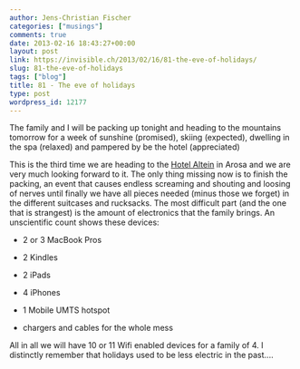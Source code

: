 ```yaml
---
author: Jens-Christian Fischer
categories: ["musings"]
comments: true
date: 2013-02-16 18:43:27+00:00
layout: post
link: https://invisible.ch/2013/02/16/81-the-eve-of-holidays/
slug: 81-the-eve-of-holidays
tags: ["blog"]
title: 81 - The eve of holidays
type: post
wordpress_id: 12177
---
```


The family and I will be packing up tonight and heading to the mountains tomorrow for a week of sunshine (promised), skiing (expected), dwelling in the spa (relaxed) and pampered by be the hotel (appreciated)

This is the third time we are heading to the [Hotel Altein](https://www.hotel-altein.ch/) in Arosa and we are very much looking forward to it. The only thing missing now is to finish the packing, an event that causes endless screaming and shouting and loosing of nerves until finally we have all pieces needed (minus those we forget) in the different suitcases and rucksacks. The most difficult part (and the one that is strangest) is the amount of electronics that the family brings. An unscientific count shows these devices:



	
  * 2 or 3 MacBook Pros

	
  * 2 Kindles

	
  * 2 iPads

	
  * 4 iPhones

	
  * 1 Mobile UMTS hotspot

	
  * chargers and cables for the whole mess


All in all we will have 10 or 11 Wifi enabled devices for a family of 4. I distinctly remember that holidays used to be less electric in the past....


